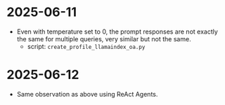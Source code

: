 # 2025-06-11

* Even with temperature set to 0, the prompt responses are not exactly the same for multiple queries, very similar but not the same.
    * script: `create_profile_llamaindex_oa.py`

# 2025-06-12

* Same observation as above using ReAct Agents.